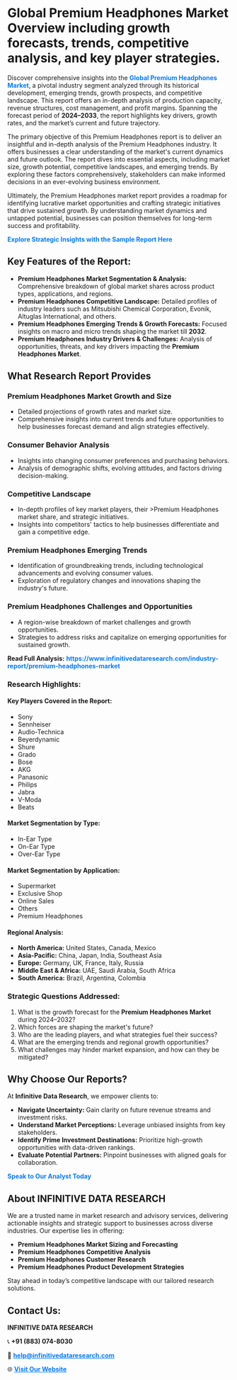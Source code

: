 <h1>Global Premium Headphones Market Overview including growth forecasts, trends, competitive analysis, and key player strategies.</h1>
<p>
Discover comprehensive insights into the 
<a href="https://www.infinitivedataresearch.com/industry-report/premium-headphones-market" rel="dofollow" style="color: #007BFF; text-decoration: none;"><strong>Global Premium Headphones Market</strong></a>, a pivotal industry segment analyzed through its historical development, emerging trends, growth prospects, and competitive landscape. This report offers an in-depth analysis of production capacity, revenue structures, cost management, and profit margins. Spanning the forecast period of <strong>2024–2033</strong>, the report highlights key drivers, growth rates, and the market’s current and future trajectory.
</p>
<p>
The primary objective of this Premium Headphones report is to deliver an insightful and in-depth analysis of the Premium Headphones industry. It offers businesses a clear understanding of the market's current dynamics and future outlook. The report dives into essential aspects, including market size, growth potential, competitive landscapes, and emerging trends. By exploring these factors comprehensively, stakeholders can make informed decisions in an ever-evolving business environment.
</p>
<p>
Ultimately, the Premium Headphones market report provides a roadmap for identifying lucrative market opportunities and crafting strategic initiatives that drive sustained growth. By understanding market dynamics and untapped potential, businesses can position themselves for long-term success and profitability.
</p>
<p>
<a href="https://www.infinitivedataresearch.com/request-sample/reportId=102172" style="color: #007BFF; text-decoration: none;"><strong>Explore Strategic Insights with the Sample Report Here</strong></a>
</p>

<h2>Key Features of the Report:</h2>
<ul>
<li><strong>Premium Headphones Market Segmentation & Analysis:</strong> Comprehensive breakdown of global market shares across product types, applications, and regions.</li>
<li><strong>Premium Headphones Competitive Landscape:</strong> Detailed profiles of industry leaders such as Mitsubishi Chemical Corporation, Evonik, Altuglas International, and others.</li>
<li><strong>Premium Headphones Emerging Trends & Growth Forecasts:</strong> Focused insights on macro and micro trends shaping the market till <strong>2032</strong>.</li>
<li><strong>Premium Headphones Industry Drivers & Challenges:</strong> Analysis of opportunities, threats, and key drivers impacting the <strong>Premium Headphones Market</strong>.</li>
</ul>

<h2>What Research Report Provides</h2>
<h3>Premium Headphones Market Growth and Size</h3>
<ul>
<li>Detailed projections of growth rates and market size.</li>
<li>Comprehensive insights into current trends and future opportunities to help businesses forecast demand and align strategies effectively.</li>
</ul>

<h3>Consumer Behavior Analysis</h3>
<ul>
<li>Insights into changing consumer preferences and purchasing behaviors.</li>
<li>Analysis of demographic shifts, evolving attitudes, and factors driving decision-making.</li>
</ul>

<h3>Competitive Landscape</h3>
<ul>
<li>In-depth profiles of key market players, their >Premium Headphones market share, and strategic initiatives.</li>
<li>Insights into competitors' tactics to help businesses differentiate and gain a competitive edge.</li>
</ul>

<h3>Premium Headphones Emerging Trends</h3>
<ul>
<li>Identification of groundbreaking trends, including technological advancements and evolving consumer values.</li>
<li>Exploration of regulatory changes and innovations shaping the industry's future.</li>
</ul>

<h3>Premium Headphones Challenges and Opportunities</h3>
<ul>
<li>A region-wise breakdown of market challenges and growth opportunities.</li>
<li>Strategies to address risks and capitalize on emerging opportunities for sustained growth.</li>
</ul>
<p><strong>Read Full Analysis:</strong> <a href="https://www.infinitivedataresearch.com/industry-report/premium-headphones-market" rel="dofollow" style="color: #007BFF; text-decoration: none;"><strong>https://www.infinitivedataresearch.com/industry-report/premium-headphones-market</strong></a></p>
<h3>Research Highlights:</h3>
<h4>Key Players Covered in the Report:</h4>
<ul><li>Sony</li><li>Sennheiser</li><li>Audio-Technica</li><li>Beyerdynamic</li><li>Shure</li><li>Grado</li><li>Bose</li><li>AKG</li><li>Panasonic</li><li>Philips</li><li>Jabra</li><li>V-Moda</li><li>Beats</li></ul>
<h4>Market Segmentation by Type:</h4>
<ul><li>In-Ear Type</li><li>On-Ear Type</li><li>Over-Ear Type</li></ul>
<h4>Market Segmentation by Application:</h4>
<ul><li>Supermarket</li><li>Exclusive Shop</li><li>Online Sales</li><li>Others</li><li>Premium Headphones</li></ul>

<h4>Regional Analysis:</h4>
<ul>
<li><strong>North America:</strong> United States, Canada, Mexico</li>
<li><strong>Asia-Pacific:</strong> China, Japan, India, Southeast Asia</li>
<li><strong>Europe:</strong> Germany, UK, France, Italy, Russia</li>
<li><strong>Middle East & Africa:</strong> UAE, Saudi Arabia, South Africa</li>
<li><strong>South America:</strong> Brazil, Argentina, Colombia</li>
</ul>

<h3>Strategic Questions Addressed:</h3>
<ol>
<li>What is the growth forecast for the <strong>Premium Headphones Market</strong> during 2024–2032?</li>
<li>Which forces are shaping the market's future?</li>
<li>Who are the leading players, and what strategies fuel their success?</li>
<li>What are the emerging trends and regional growth opportunities?</li>
<li>What challenges may hinder market expansion, and how can they be mitigated?</li>
</ol>

<h2>Why Choose Our Reports?</h2>
<p>At <strong>Infinitive Data Research</strong>, we empower clients to:</p>
<ul>
<li><strong>Navigate Uncertainty:</strong> Gain clarity on future revenue streams and investment risks.</li>
<li><strong>Understand Market Perceptions:</strong> Leverage unbiased insights from key stakeholders.</li>
<li><strong>Identify Prime Investment Destinations:</strong> Prioritize high-growth opportunities with data-driven rankings.</li>
<li><strong>Evaluate Potential Partners:</strong> Pinpoint businesses with aligned goals for collaboration.</li>
</ul>
<p><a href="https://www.infinitivedataresearch.com/industry-report/premium-headphones-market" rel="dofollow" style="color: #007BFF; text-decoration: none;"><strong>Speak to Our Analyst Today</strong></a></p>

<h2>About INFINITIVE DATA RESEARCH</h2>
<p>We are a trusted name in market research and advisory services, delivering actionable insights and strategic support to businesses across diverse industries. Our expertise lies in offering:</p>
<ul>
<li><strong>Premium Headphones Market Sizing and Forecasting</strong></li>
<li><strong>Premium Headphones Competitive Analysis</strong></li>
<li><strong>Premium Headphones Customer Research</strong></li>
<li><strong>Premium Headphones Product Development Strategies</strong></li>
</ul>
<p>Stay ahead in today’s competitive landscape with our tailored research solutions.</p>

<h2>Contact Us:</h2>
<p><strong>INFINITIVE DATA RESEARCH</strong></p>
<p>📞 <strong>+91 (883) 074-8030</strong></p>
<p>📧 <strong><a href="mailto:help@infinitivedataresearch.com" style="color: #007BFF;">help@infinitivedataresearch.com</a></strong></p>
<p>🌐 <strong><a href="https://www.infinitivedataresearch.com" rel="dofollow" style="color: #007BFF;">Visit Our Website</a></strong></p>